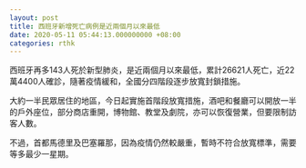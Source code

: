```yaml
---
layout: post
title: 西班牙新增死亡病例是近兩個月以來最低
date: 2020-05-11 05:44:13.000000000 +08:00
categories: rthk
---
```


西班牙再多143人死於新型肺炎，是近兩個月以來最低，累計26621人死亡，近22萬4400人確診，隨著疫情緩和，全國分四階段逐步放寬封鎖措施。

大約一半民眾居住的地區，今日起實施首階段放寬措施，酒吧和餐廳可以開放一半的戶外座位，部分商店重開，博物館、教堂及劇院，亦可以恢復營業，但要限制訪客人數。

不過，首都馬德里及巴塞羅那，因為疫情仍然較嚴重，暫時不符合放寬標準，需要等多最少一星期。
